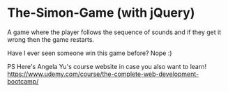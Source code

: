 # The-Simon-Game (with jQuery)
A game where the player follows the sequence of sounds and if they get it wrong then the game restarts. 

Have I ever seen someone win this game before? Nope :)

PS Here's Angela Yu's course website in case you also want to learn! https://www.udemy.com/course/the-complete-web-development-bootcamp/

